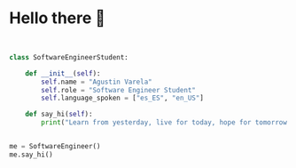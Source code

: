 # Hello there 👋

```python


class SoftwareEngineerStudent:

    def __init__(self):
        self.name = "Agustin Varela"
        self.role = "Software Engineer Student"
        self.language_spoken = ["es_ES", "en_US"]

    def say_hi(self):
        print("Learn from yesterday, live for today, hope for tomorrow.")


me = SoftwareEngineer()
me.say_hi()
```


<!-- ## 👨‍💻 This week, I spent my time on: study

